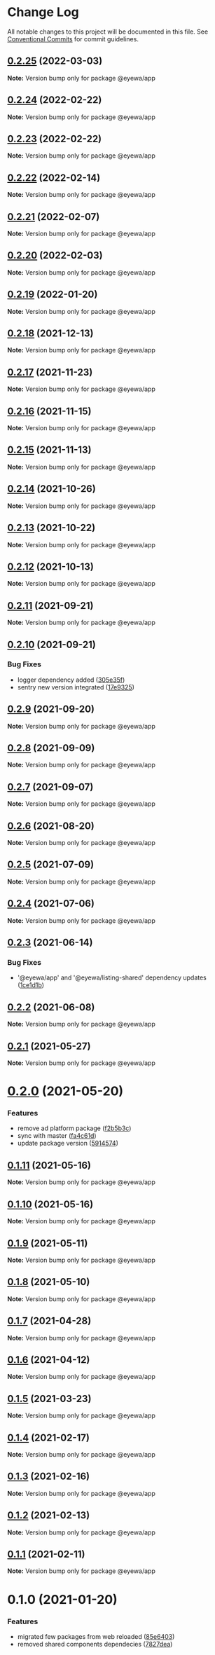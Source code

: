 # Change Log

All notable changes to this project will be documented in this file.
See [Conventional Commits](https://conventionalcommits.org) for commit guidelines.

## [0.2.25](https://github.com/GunjanjainEyewa/fe-core/compare/@eyewa/app@0.2.24...@eyewa/app@0.2.25) (2022-03-03)

**Note:** Version bump only for package @eyewa/app





## [0.2.24](https://github.com/GunjanjainEyewa/fe-core/compare/@eyewa/app@0.2.23...@eyewa/app@0.2.24) (2022-02-22)

**Note:** Version bump only for package @eyewa/app





## [0.2.23](https://github.com/GunjanjainEyewa/fe-core/compare/@eyewa/app@0.2.22...@eyewa/app@0.2.23) (2022-02-22)

**Note:** Version bump only for package @eyewa/app





## [0.2.22](https://github.com/GunjanjainEyewa/fe-core/compare/@eyewa/app@0.2.21...@eyewa/app@0.2.22) (2022-02-14)

**Note:** Version bump only for package @eyewa/app





## [0.2.21](https://github.com/GunjanjainEyewa/fe-core/compare/@eyewa/app@0.2.20...@eyewa/app@0.2.21) (2022-02-07)

**Note:** Version bump only for package @eyewa/app





## [0.2.20](https://github.com/GunjanjainEyewa/fe-core/compare/@eyewa/app@0.2.19...@eyewa/app@0.2.20) (2022-02-03)

**Note:** Version bump only for package @eyewa/app





## [0.2.19](https://github.com/GunjanjainEyewa/fe-core/compare/@eyewa/app@0.2.18...@eyewa/app@0.2.19) (2022-01-20)

**Note:** Version bump only for package @eyewa/app





## [0.2.18](https://github.com/GunjanjainEyewa/fe-core/compare/@eyewa/app@0.2.17...@eyewa/app@0.2.18) (2021-12-13)

**Note:** Version bump only for package @eyewa/app





## [0.2.17](https://github.com/GunjanjainEyewa/fe-core/compare/@eyewa/app@0.2.16...@eyewa/app@0.2.17) (2021-11-23)

**Note:** Version bump only for package @eyewa/app





## [0.2.16](https://github.com/GunjanjainEyewa/fe-core/compare/@eyewa/app@0.2.15...@eyewa/app@0.2.16) (2021-11-15)

**Note:** Version bump only for package @eyewa/app





## [0.2.15](https://github.com/GunjanjainEyewa/fe-core/compare/@eyewa/app@0.2.14...@eyewa/app@0.2.15) (2021-11-13)

**Note:** Version bump only for package @eyewa/app





## [0.2.14](https://github.com/GunjanjainEyewa/fe-core/compare/@eyewa/app@0.2.13...@eyewa/app@0.2.14) (2021-10-26)

**Note:** Version bump only for package @eyewa/app





## [0.2.13](https://github.com/GunjanjainEyewa/fe-core/compare/@eyewa/app@0.2.12...@eyewa/app@0.2.13) (2021-10-22)

**Note:** Version bump only for package @eyewa/app





## [0.2.12](https://github.com/GunjanjainEyewa/fe-core/compare/@eyewa/app@0.2.11...@eyewa/app@0.2.12) (2021-10-13)

**Note:** Version bump only for package @eyewa/app





## [0.2.11](https://github.com/GunjanjainEyewa/fe-core/compare/@eyewa/app@0.2.10...@eyewa/app@0.2.11) (2021-09-21)

**Note:** Version bump only for package @eyewa/app





## [0.2.10](https://github.com/GunjanjainEyewa/fe-core/compare/@eyewa/app@0.2.9...@eyewa/app@0.2.10) (2021-09-21)


### Bug Fixes

* logger dependency added ([305e35f](https://github.com/GunjanjainEyewa/fe-core/commit/305e35f66b67ee864cc838a7a5549d34aae34e69))
* sentry new version integrated ([17e9325](https://github.com/GunjanjainEyewa/fe-core/commit/17e9325e2cddf6d6f36ee05d028fda21b892ab6c))





## [0.2.9](https://github.com/GunjanjainEyewa/fe-core/compare/@eyewa/app@0.2.8...@eyewa/app@0.2.9) (2021-09-20)

**Note:** Version bump only for package @eyewa/app





## [0.2.8](https://github.com/GunjanjainEyewa/fe-core/compare/@eyewa/app@0.2.7...@eyewa/app@0.2.8) (2021-09-09)

**Note:** Version bump only for package @eyewa/app





## [0.2.7](https://github.com/GunjanjainEyewa/fe-core/compare/@eyewa/app@0.2.6...@eyewa/app@0.2.7) (2021-09-07)

**Note:** Version bump only for package @eyewa/app





## [0.2.6](https://github.com/GunjanjainEyewa/fe-core/compare/@eyewa/app@0.2.5...@eyewa/app@0.2.6) (2021-08-20)

**Note:** Version bump only for package @eyewa/app





## [0.2.5](https://github.com/GunjanjainEyewa/fe-core/compare/@eyewa/app@0.2.4...@eyewa/app@0.2.5) (2021-07-09)

**Note:** Version bump only for package @eyewa/app





## [0.2.4](https://github.com/GunjanjainEyewa/fe-core/compare/@eyewa/app@0.2.3...@eyewa/app@0.2.4) (2021-07-06)

**Note:** Version bump only for package @eyewa/app





## [0.2.3](https://github.com/GunjanjainEyewa/fe-core/compare/@eyewa/app@0.2.2...@eyewa/app@0.2.3) (2021-06-14)


### Bug Fixes

* '@eyewa/app' and '@eyewa/listing-shared' dependency updates ([1ce1d1b](https://github.com/GunjanjainEyewa/fe-core/commit/1ce1d1b17aa5808ec777d02956f9bef0c2756561))





## [0.2.2](https://github.com/GunjanjainEyewa/fe-core/compare/@eyewa/app@0.2.1...@eyewa/app@0.2.2) (2021-06-08)

**Note:** Version bump only for package @eyewa/app





## [0.2.1](https://github.com/GunjanjainEyewa/fe-core/compare/@eyewa/app@0.2.0...@eyewa/app@0.2.1) (2021-05-27)

**Note:** Version bump only for package @eyewa/app





# [0.2.0](https://github.com/GunjanjainEyewa/fe-core/compare/@eyewa/app@0.1.11...@eyewa/app@0.2.0) (2021-05-20)


### Features

* remove ad platform package ([f2b5b3c](https://github.com/GunjanjainEyewa/fe-core/commit/f2b5b3cb3b5c123cf10437a2c8ddf3b16ae95e56))
* sync with master ([fa4c61d](https://github.com/GunjanjainEyewa/fe-core/commit/fa4c61d8ecfd95477f8161525c05b5321cf3acaa))
* update package version ([5914574](https://github.com/GunjanjainEyewa/fe-core/commit/5914574ce07d9d792d1e371fb0f019706fbeb1b6))





## [0.1.11](https://github.com/GunjanjainEyewa/fe-core/compare/@eyewa/app@0.1.10...@eyewa/app@0.1.11) (2021-05-16)

**Note:** Version bump only for package @eyewa/app





## [0.1.10](https://github.com/GunjanjainEyewa/fe-core/compare/@eyewa/app@0.1.9...@eyewa/app@0.1.10) (2021-05-16)

**Note:** Version bump only for package @eyewa/app





## [0.1.9](https://github.com/GunjanjainEyewa/fe-core/compare/@eyewa/app@0.1.8...@eyewa/app@0.1.9) (2021-05-11)

**Note:** Version bump only for package @eyewa/app





## [0.1.8](https://github.com/GunjanjainEyewa/fe-core/compare/@eyewa/app@0.1.7...@eyewa/app@0.1.8) (2021-05-10)

**Note:** Version bump only for package @eyewa/app





## [0.1.7](https://github.com/GunjanjainEyewa/fe-core/compare/@eyewa/app@0.1.6...@eyewa/app@0.1.7) (2021-04-28)

**Note:** Version bump only for package @eyewa/app





## [0.1.6](https://github.com/GunjanjainEyewa/fe-core/compare/@eyewa/app@0.1.5...@eyewa/app@0.1.6) (2021-04-12)

**Note:** Version bump only for package @eyewa/app





## [0.1.5](https://github.com/GunjanjainEyewa/fe-core/compare/@eyewa/app@0.1.4...@eyewa/app@0.1.5) (2021-03-23)

**Note:** Version bump only for package @eyewa/app





## [0.1.4](https://github.com/GunjanjainEyewa/fe-core/compare/@eyewa/app@0.1.3...@eyewa/app@0.1.4) (2021-02-17)

**Note:** Version bump only for package @eyewa/app





## [0.1.3](https://github.com/GunjanjainEyewa/fe-core/compare/@eyewa/app@0.1.2...@eyewa/app@0.1.3) (2021-02-16)

**Note:** Version bump only for package @eyewa/app





## [0.1.2](https://github.com/GunjanjainEyewa/fe-core/compare/@eyewa/app@0.1.1...@eyewa/app@0.1.2) (2021-02-13)

**Note:** Version bump only for package @eyewa/app





## [0.1.1](https://github.com/GunjanjainEyewa/fe-core/compare/@eyewa/app@0.1.0...@eyewa/app@0.1.1) (2021-02-11)

**Note:** Version bump only for package @eyewa/app





# 0.1.0 (2021-01-20)


### Features

* migrated few packages from web reloaded ([85e6403](https://github.com/GunjanjainEyewa/fe-core/commit/85e64034e9443cdf5c805d88d8d6e1e5ba0070a4))
* removed shared components dependecies ([7827dea](https://github.com/GunjanjainEyewa/fe-core/commit/7827deaa78b70e7a2916950b53f3ca7f0a40c444))
